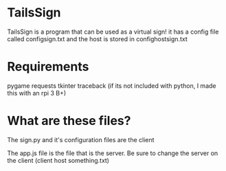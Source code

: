 # TailsSign
TailsSign is a program that can be used as a virtual sign! it has a config file called configsign.txt and the host is stored in confighostsign.txt

# Requirements
pygame
requests
tkinter
traceback (if its not included with python, I made this with an rpi 3 B+)
# What are these files?
The sign.py and it's configuration files are the client


The app.js file is the file that is the server. Be sure to change the server on the client (client host something.txt)
